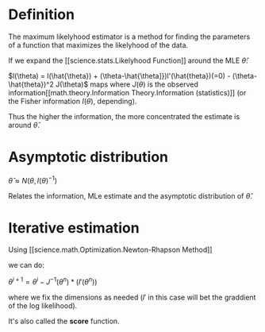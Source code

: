 
# Definition

The maximum likelyhood estimator is a method for finding the parameters of a function that maximizes the likelyhood of the data.


If we expand the [[science.stats.Likelyhood Function]] around the MLE $\hat{\theta}$:

$l(\theta) = l(\hat{\theta}) + (\theta-\hat{\theta]})l'(\hat{theta})(=0) - (\theta-\hat{theta})^2 J(\theta)$ maps
where $J(\theta)$ is the observed information[[math.theory.Information Theory.Information (statistics)]] (or the Fisher information $I(\theta)$, depending).

Thus the higher the information, the more concentrated the estimate is around $\hat{\theta}$.

# Asymptotic distribution

$\hat{\theta} \approx  N(\theta,I(\theta)^{-1})$

Relates the information, MLe estimate and the asymptotic distribution of $\hat{\theta}$.


# Iterative estimation

Using [[science.math.Optimization.Newton-Rhapson Method]]

we can do:

$\theta^{i+1} = \theta^{i}-J^{-1}(\theta^{n})*(l'(\theta^{n}))$

where we fix the dimensions as needed ($l'$ in this case will bet the graddient of the log likelihood). 

It's also called the __score__ function.






 
